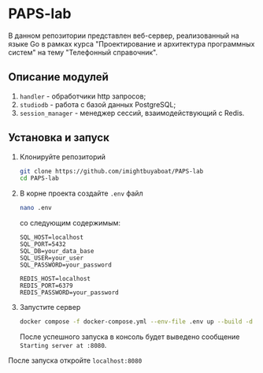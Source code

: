 # PAPS-lab

В данном репозитории представлен веб-сервер, реализованный на языке Go в рамках курса "Проектирование и архитектура программных систем" на тему "Телефонный справочник".

## Описание модулей

1. `handler` - обработчики http запросов;
2. `studiodb` - работа с базой данных PostgreSQL;
3. `session_manager` - менеджер сессий, взаимодействующий с Redis.

## Установка и запуск

1. Клонируйте репозиторий

   ```bash
   git clone https://github.com/imightbuyaboat/PAPS-lab
   cd PAPS-lab
   ```
   
2. В корне проекта создайте `.env` файл

   ```bash
   nano .env
   ```

   со следующим содержимым:

   ```env
   SQL_HOST=localhost
   SQL_PORT=5432
   SQL_DB=your_data_base
   SQL_USER=your_user
   SQL_PASSWORD=your_password

   REDIS_HOST=localhost
   REDIS_PORT=6379
   REDIS_PASSWORD=your_password
   ```
   
3. Запустите сервер
   ```bash
   docker compose -f docker-compose.yml --env-file .env up --build -d
   ```

   После успешного запуска в консоль будет выведено сообщение `Starting server at :8080`.
   
После запуска откройте `localhost:8080`
